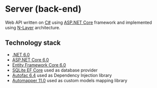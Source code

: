 # Server (back-end)

Web API written on [C#](https://docs.microsoft.com/en-us/dotnet/csharp) using [ASP.NET Core](https://docs.microsoft.com/en-us/aspnet/core) framework and implemented using [N-Layer](https://docs.microsoft.com/en-us/azure/architecture/guide/architecture-styles/n-tier) architecture.

## Technology stack

* [.NET 6.0](https://dotnet.microsoft.com/en-us/download/dotnet/6.0)
* [ASP.NET Core 6.0](https://docs.microsoft.com/en-us/aspnet/core/?view=aspnetcore-6.0)
* [Entity Framework Core 6.0](https://docs.microsoft.com/en-us/ef/core)
* [SQLite EF Core](docs.microsoft.com/en-us/ef/core/providers/sqlite) used as database provider
* [Autofac 6.4](https://github.com/autofac/Autofac) used as Dependency Injection library
* [Automapper 11.0](https://github.com/AutoMapper/AutoMapper) used as custom models mapping library

